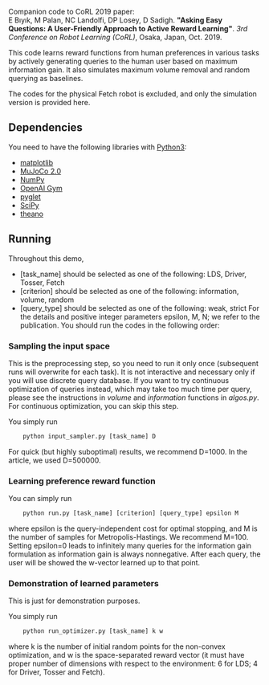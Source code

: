 Companion code to CoRL 2019 paper:  
E Bıyık, M Palan, NC Landolfi, DP Losey, D Sadigh. **"Asking Easy Questions: A User-Friendly Approach to Active Reward Learning"**. *3rd Conference on Robot Learning (CoRL)*, Osaka, Japan, Oct. 2019.

This code learns reward functions from human preferences in various tasks by actively generating queries to the human user based on maximum information gain. It also simulates maximum volume removal and random querying as baselines.

The codes for the physical Fetch robot is excluded, and only the simulation version is provided here.

## Dependencies
You need to have the following libraries with [Python3](http://www.python.org/downloads):
- [matplotlib](http://matplotlib.org/)
- [MuJoCo 2.0](http://www.mujoco.org/index.html)
- [NumPy](http://www.numpy.org/)
- [OpenAI Gym](http://gym.openai.com)
- [pyglet](http://bitbucket.org/pyglet/pyglet/wiki/Home)
- [SciPy](http://www.scipy.org/)
- [theano](http://deeplearning.net/software/theano/)

## Running
Throughout this demo,
- [task_name] should be selected as one of the following: LDS, Driver, Tosser, Fetch
- [criterion] should be selected as one of the following: information, volume, random
- [query_type] should be selected as one of the following: weak, strict
For the details and positive integer parameters epsilon, M, N; we refer to the publication.
You should run the codes in the following order:

### Sampling the input space
This is the preprocessing step, so you need to run it only once (subsequent runs will overwrite for each task). It is not interactive and necessary only if you will use discrete query database. If you want to try continuous optimization of queries instead, which may take too much time per query, please see the instructions in _volume_ and _information_ functions in _algos.py_. For continuous optimization, you can skip this step.

You simply run
```python
	python input_sampler.py [task_name] D
```
For quick (but highly suboptimal) results, we recommend D=1000. In the article, we used D=500000.

### Learning preference reward function
You can simply run
```python
	python run.py [task_name] [criterion] [query_type] epsilon M
```
where epsilon is the query-independent cost for optimal stopping, and M is the number of samples for Metropolis-Hastings. We recommend M=100. Setting epsilon=0 leads to infinitely many queries for the information gain formulation as information gain is always nonnegative.
After each query, the user will be showed the w-vector learned up to that point.

### Demonstration of learned parameters
This is just for demonstration purposes.

You simply run
```python
	python run_optimizer.py [task_name] k w
```
where k is the number of initial random points for the non-convex optimization, and w is the space-separated reward vector (it must have proper number of dimensions with respect to the environment: 6 for LDS; 4 for Driver, Tosser and Fetch).
